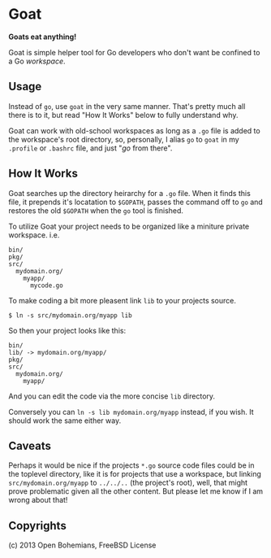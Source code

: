 # Goat

**Goats eat anything!**

Goat is simple helper tool for Go developers who don't want
be confined to a Go *workspace*.


## Usage

Instead of `go`, use `goat` in the very same manner.
That's pretty much all there is to it, but read "How It Works"
below to fully understand why.

Goat can work with old-school workspaces as long as a `.go`
file is added to the workspace's root directory, so, personally,
I alias `go` to `goat` in my `.profile` or `.bashrc` file, 
and just "*go* from there".


## How It Works

Goat searches up the directory heirarchy for a `.go` file.
When it finds this file, it prepends it's locatation to
`$GOPATH`, passes the command off to `go` and restores
the old `$GOPATH` when the `go` tool is finished.

To utilize Goat your project needs to be organized like
a miniture private workspace. i.e.

    bin/
    pkg/
    src/
      mydomain.org/
        myapp/
          mycode.go

To make coding a bit more pleasent link `lib` to your projects
source.

    $ ln -s src/mydomain.org/myapp lib

So then your project looks like this:

    bin/
    lib/ -> mydomain.org/myapp/
    pkg/
    src/
      mydomain.org/
        myapp/

And you can edit the code via the more concise `lib` directory.

Conversely you can `ln -s lib mydomain.org/myapp` instead, if you
wish. It should work the same either way.


## Caveats

Perhaps it would be nice if the projects `*.go` source code files
could be in the toplevel directory, like it is for projects that
use a workspace, but linking `src/mydomain.org/myapp` to `../../..`
(the project's root), well, that might prove problematic
given all the other content. But please let me know if I am 
wrong about that!


## Copyrights

(c) 2013 Open Bohemians, FreeBSD License

